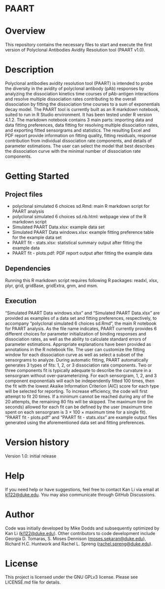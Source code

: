 # PAART

# Overview
This repository contains the necessary files to start and execute the first version of Polyclonal Antibodies Avidity Resolution tool (PAART v1.0).

# Description
Polyclonal antibodies avidity resolution tool (PAART) is intended to probe the diversity in the avidity of polyclonal antibody (pAb) responses by analyzing the dissociation kinetics time courses of pAb-antigen interactions and resolve multiple dissociation rates contributing to the overall dissociation by fitting the dissociation time courses to a sum of exponentials decay model.
The PAART tool is currently built as an R markdown notebook, suited to run in R Studio environment. It has been tested under R version 4.1.2. The markdown notebook contains 3 main parts: importing data and data fitting preferences, data fitting for resolving multiple dissociation rates, and exporting fitted sensorgrams and statistics.
The resulting Excel and PDF report provide information on fitting quality, fitting residuals, response contribution from individual dissociation rate components, and details of parameter estimations. The user can select the model that best describes the dissociation curve with the minimal number of dissociation rate components.

# Getting Started
## Project files
* polyclonal simulated 6 choices sd.Rmd: main R markdown script for PAART analysis
* polyclonal simulated 6 choices sd.nb.html: webpage view of the R markdown script
* Simulated PAART Data.xlsx: example data set
* Simulated PAART Data windows.xlsx: example fitting preference table for the example data set
* PAART fit - stats.xlsx: statistical summary output after fitting the example data
* PAART fit - plots.pdf: PDF report output after fitting the example data
## Dependencies
Running this R markdown script requires following R packages: readxl, xlsx, plyr, grid, gridBase, gridExtra, gnm, and msm.
## Execution
“Simulated PAART Data windows.xlsx” and “Simulated PAART Data.xlsx” are provided as examples of a data set and fitting preferences, respectively, to accompany “polyclonal simulated 6 choices sd.Rmd”, the main R notebook for PAART analysis. As the file name indicates, PAART currently provides 6 different choices for parameter initialization of binding responses and dissociation rates, as well as the ability to calculate standard errors of parameter estimations. Appropriate explanations have been provided as annotations in the R notebook file.
The user can customize the fitting window for each dissociation curve as well as select a subset of the sensorgrams to analyze. During automatic fitting, PAART automatically generates 3 types of fits: 1, 2, or 3 dissociation rate components. Two or three components fit is typically adequate to describe the curvature in a sensorgram without over-parameterizing. For each sensorgram, 1, 2, and 3 component exponentials will each be independently fitted 100 times, then the fit with the lowest Akaike Information Criterion (AIC) score for each type will be selected for reporting. To increase efficiency, the code will first attempt to fit 20 times. If a minimum cannot be reached during any of the 20 attempts, the remaining 80 fits will be skipped. The maximum time (in seconds) allowed for each fit can be defined by the user (maximum time spent on each sensorgram is 3 × 100 × maximum time for a single fit).
“PAART fit - plots.pdf” and “PAART fit - stats.xlsx” are example output files generated using the aforementioned data set and fitting preferences.

# Version history
Version 1.0: initial release

# Help
If you need help or have suggestions, feel free to contact Kan Li via email at kl122@duke.edu. You may also communicate through GitHub Discussions.

# Author
Code was initially developed by Mike Dodds and subsequently optimized by Kan Li (kl122@duke.edu).
Other contributors to code development include Georgia D. Tomaras, S. Moses Dennison (moses.sekaran@duke.edu), Richard H.C. Huntwork and Rachel L. Spreng (rachel.spreng@duke.edu).

# License
This project is licensed under the GNU GPLv3 license. Please see LICENSE.md file for details.
